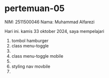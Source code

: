 # pertemuan-05

NIM: 2511500046
Nama: Muhammad Alfarezi

 Hari ini. kamis 33 oktober 2024, saya mempelajari
 <ol>
 <li> tombol hamburger </li>
 <li> class menu-toggle <li>
 <li> class menu-toggle mobile <li>
 <li> styling nav movbile <li>
 <ol>